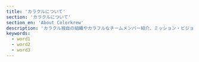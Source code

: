 ```yaml
---
title: 'カラクルについて'
section: 'カラクルについて'
section_en: 'About Colorkrew'
description: 'カラクル独自の組織やカラフルなチームメンバー紹介、ミッション・ビジョン・行動規範、CEOメッセージなど。株式会社Colorkrewの会社概要を詳しくご紹介します。'
keywords:
  - word1
  - word2
  - word3
---
```


